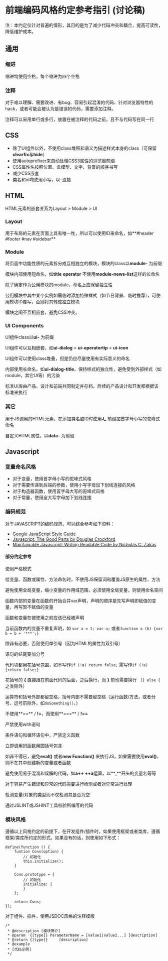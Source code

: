 # 前端编码风格约定参考指引 (讨论稿)

注：本约定仅针对普遍的情形，其目的是为了减少代码冲突和耦合，提高可读性，降低维护成本。

## 通用

### 缩进

缩进均使用空格，每个缩进为四个空格

### 注释

对于难以理解、需要改进、有bug、容易引起混淆的代码、针对浏览器特性的hack，或者可能会被认为是错误的代码，需要添加注释。

注释可以采用单行或多行，放置在被注释的代码之前，且不与代码写在同一行

## CSS

- 除了UI组件以外，不使用class堆积和语义为描述样式本身的class（可保留**clearfix**与**hide**）
- 使用autoprefixer来自动处理CSS3属性的浏览器前缀
- CSS属性名按照位置、盒模型、文字、背景的顺序书写
- 减少CSS嵌套
- 类名和id均使用小写，以-连接

## HTML

HTML元素的嵌套关系为Layout > Module > UI

### Layout

用于布局的元素在页面上具有唯一性，所以可以使用ID来命名，如**#header #footer #nav #sidebar**

### Module

将页面中功能性质的元素拆分成互相独立的模块，模块的class以**module-** 为前缀

模块内部使用短命名，如**title** **operator** 不使用**module-news-list**这样的长命名

除了确定作为公用模块的module，命名上应保留独立性

公用模块中其中某个实例如需临时添加特殊样式（如节日背景、临时推荐），可使用模块ID覆写，否则将其转成独立模块

模块之间不互相嵌套，避免CSS冲突。

### UI Components

UI组件class以**ui-** 为前缀

UI组件可以互相嵌套，如**ui-dialog** > **ui-operatortip** > **ui-icon**

UI组件可以使用class堆叠，但是仍应尽量使用有实际意义的命名

内部使用长命名，如**ui-dialog-title**，保持样式的独立性，避免受到外部样式（如module，其它UI等）的污染

标准UI库由产品、设计和前端共同制定并存档，后续的产品设计和开发都根据该标准来执行

### 其它

用于JS调用的HTML元素，在添加类名或ID时使用**J_** 前缀加首字母小写的驼峰式命名

自定义HTML属性，以**data-** 为前缀

## Javascript

### 变量命名风格

- 对于变量，使用首字母小写的驼峰式风格
- 对于需要传递到后端的参数，使用小写字母加下划线连接的风格
- 对于构造器函数，使用首字母大写的驼峰式风格
- 对于常量，使用全大写字母加下划线连接

### 编码规范

对于JAVASCRIPT的编码规范，可以综合参考如下资料：

- [Google JavaScript Style Guide](http://google-styleguide.googlecode.com/svn/trunk/javascriptguide.xml)
- [Javascript: The Good Parts by Douglas Crockford](http://book.douban.com/subject/11874748/)
- [Maintainable Javascript: Writing Readable Code by Nicholas C. Zakas](http://book.douban.com/subject/21792530/)

#### 部分约定参考

使用严格模式

给变量、函数或属性、方法命名时，不使用JS保留词和覆盖JS原生的属性、方法

避免使用全局变量，缩小变量的作用域范围，必须使用全局变量，则使用命名空间

函数内部的变量在函数的开始合并var声明，声明的顺序是先写声明即赋值的变量，再写暂不赋值的变量

函数和变量在被使用之前应该已经被声明

当前函数内的变量不重复声明，如 ```var a = 1; var a;``` 或者```function a (b) {var b = b + '***';}```

除非有必要，否则使用单引号（因为HTML的属性为双引号）

语句的结尾要加分号

代码块都用花括号包围，如不写作```if (!a) return false;``` 需写作```if (!a) {return false;}```

花括号的 **{** 直接跟在前面代码的后面，之后换行，而 **}** 前也需要换行 （```} else {``` 之类除外）

运算符和括号外部都留空格，括号内部不需要留空格（运行函数/方法，或者分号、逗号前除外，如```doSomething();```）

不使用**==** / **!=**，而使用**===** / **!==**

严禁使用with语句

条件语句和循环语句中，严禁定义函数

立即调用的函数用圆括号包含

如非不得已，避免**eval()** 或者**new Function()** 来执行JS，如果需要使用**eval()**，则不在其中创建新的变量或者函数

避免使用易于混淆和误解的代码，如**a++** **++a**运算，以**_**开头的变量名等等

对于容易产生错误和异常的代码需要进行检测或者对异常进行处理

检测变量/对象的类型而不仅检测其是否为空

通过JSLINT或JSHINT工具校验所编写的代码

### 模块风格

遵循以上风格约定的前提下，在开发组件/插件时，如果使用框架或者类库，遵循框架/类库所约定的形式。如果没有的话，则使用如下形式：

    define(function () {
        funtion Cons(option) {
            // 初始化
            this.initialize();
        }

        Cons.prototype = {
            // 初始化
            initialize: {
            }
        };

        return Cons;
    });

对于组件、插件，使用JSDOC风格的注释模版

    /*
     * @description [模块简介]
     * @param  {[type]} ParameterName = [value1|value2...] [description]
     * @return {[type]}     [description]
     * @example 
     * [代码示例]
     */